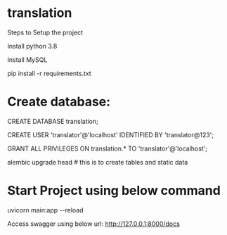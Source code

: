 # translation
Steps to Setup the project

Install python 3.8

Install MySQL

pip install -r requirements.txt

# Create database:
CREATE DATABASE translation;

CREATE USER 'translator'@'localhost' IDENTIFIED BY 'translator@123';

GRANT ALL PRIVILEGES ON translation.* TO 'translator'@'localhost';


alembic upgrade head # this is to create tables and static data

# Start Project using below command
uvicorn main:app --reload

Access swagger using below url:
http://127.0.0.1:8000/docs